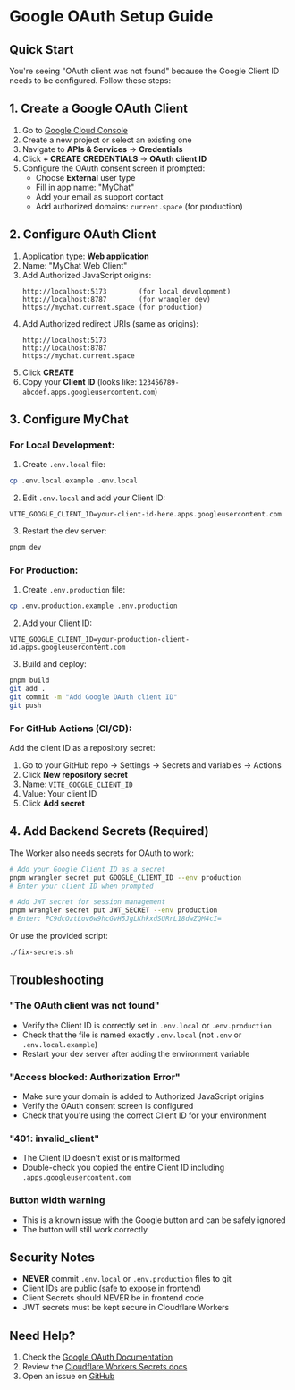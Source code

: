 # Google OAuth Setup Guide

## Quick Start

You're seeing "OAuth client was not found" because the Google Client ID needs to be configured. Follow these steps:

## 1. Create a Google OAuth Client

1. Go to [Google Cloud Console](https://console.cloud.google.com/)
2. Create a new project or select an existing one
3. Navigate to **APIs & Services** → **Credentials**
4. Click **+ CREATE CREDENTIALS** → **OAuth client ID**
5. Configure the OAuth consent screen if prompted:
   - Choose **External** user type
   - Fill in app name: "MyChat"
   - Add your email as support contact
   - Add authorized domains: `current.space` (for production)

## 2. Configure OAuth Client

1. Application type: **Web application**
2. Name: "MyChat Web Client"
3. Add Authorized JavaScript origins:
   ```
   http://localhost:5173        (for local development)
   http://localhost:8787        (for wrangler dev)
   https://mychat.current.space (for production)
   ```
4. Add Authorized redirect URIs (same as origins):
   ```
   http://localhost:5173
   http://localhost:8787
   https://mychat.current.space
   ```
5. Click **CREATE**
6. Copy your **Client ID** (looks like: `123456789-abcdef.apps.googleusercontent.com`)

## 3. Configure MyChat

### For Local Development:

1. Create `.env.local` file:
```bash
cp .env.local.example .env.local
```

2. Edit `.env.local` and add your Client ID:
```env
VITE_GOOGLE_CLIENT_ID=your-client-id-here.apps.googleusercontent.com
```

3. Restart the dev server:
```bash
pnpm dev
```

### For Production:

1. Create `.env.production` file:
```bash
cp .env.production.example .env.production
```

2. Add your Client ID:
```env
VITE_GOOGLE_CLIENT_ID=your-production-client-id.apps.googleusercontent.com
```

3. Build and deploy:
```bash
pnpm build
git add .
git commit -m "Add Google OAuth client ID"
git push
```

### For GitHub Actions (CI/CD):

Add the client ID as a repository secret:

1. Go to your GitHub repo → Settings → Secrets and variables → Actions
2. Click **New repository secret**
3. Name: `VITE_GOOGLE_CLIENT_ID`
4. Value: Your client ID
5. Click **Add secret**

## 4. Add Backend Secrets (Required)

The Worker also needs secrets for OAuth to work:

```bash
# Add your Google Client ID as a secret
pnpm wrangler secret put GOOGLE_CLIENT_ID --env production
# Enter your client ID when prompted

# Add JWT secret for session management
pnpm wrangler secret put JWT_SECRET --env production
# Enter: PC9dcOztLov6w9hcGvH5JgLKhkxdSURrL18dwZQM4cI=
```

Or use the provided script:
```bash
./fix-secrets.sh
```

## Troubleshooting

### "The OAuth client was not found"
- Verify the Client ID is correctly set in `.env.local` or `.env.production`
- Check that the file is named exactly `.env.local` (not `.env` or `.env.local.example`)
- Restart your dev server after adding the environment variable

### "Access blocked: Authorization Error"
- Make sure your domain is added to Authorized JavaScript origins
- Verify the OAuth consent screen is configured
- Check that you're using the correct Client ID for your environment

### "401: invalid_client"
- The Client ID doesn't exist or is malformed
- Double-check you copied the entire Client ID including `.apps.googleusercontent.com`

### Button width warning
- This is a known issue with the Google button and can be safely ignored
- The button will still work correctly

## Security Notes

- **NEVER** commit `.env.local` or `.env.production` files to git
- Client IDs are public (safe to expose in frontend)
- Client Secrets should NEVER be in frontend code
- JWT secrets must be kept secure in Cloudflare Workers

## Need Help?

1. Check the [Google OAuth Documentation](https://developers.google.com/identity/gsi/web/guides/overview)
2. Review the [Cloudflare Workers Secrets docs](https://developers.cloudflare.com/workers/configuration/secrets/)
3. Open an issue on [GitHub](https://github.com/currentspace/MyChat/issues)
